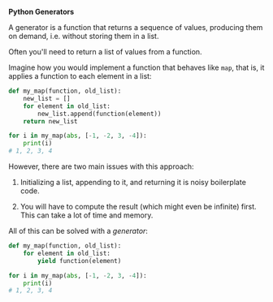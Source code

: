 **Python Generators**

A generator is a function that returns a sequence of values, producing them on demand, i.e. without storing them in a list.

Often you'll need to return a list of values from a function.

Imagine how you would implement a function that behaves like `map`, that is, it applies a function to each element in a list:
```python
def my_map(function, old_list):
    new_list = []
    for element in old_list:
        new_list.append(function(element))
    return new_list

for i in my_map(abs, [-1, -2, 3, -4]):
    print(i)
# 1, 2, 3, 4
```
However, there are two main issues with this approach:

1. Initializing a list, appending to it, and returning it is noisy boilerplate code.

2. You will have to compute the result (which might even be infinite) first. This can take a lot of time and memory.

All of this can be solved with a _generator_:
```python
def my_map(function, old_list):
    for element in old_list:
        yield function(element)

for i in my_map(abs, [-1, -2, 3, -4]):
    print(i)
# 1, 2, 3, 4
```
